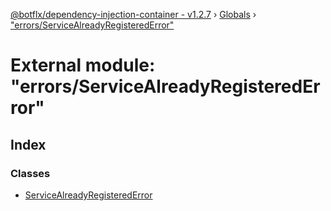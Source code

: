 [@botflx/dependency-injection-container - v1.2.7](../README.md) › [Globals](../globals.md) › ["errors/ServiceAlreadyRegisteredError"](_errors_servicealreadyregisterederror_.md)

# External module: "errors/ServiceAlreadyRegisteredError"

## Index

### Classes

* [ServiceAlreadyRegisteredError](../classes/_errors_servicealreadyregisterederror_.servicealreadyregisterederror.md)
